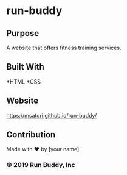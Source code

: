 # run-buddy

## Purpose 
A website that offers fitness training services.

## Built With
*HTML
*CSS

## Website
https://msatori.github.io/run-buddy/

## Contribution
Made with &#x2764; by [your name]

### &copy; 2019 Run Buddy, Inc
